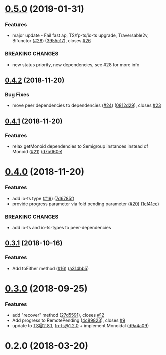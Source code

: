 <a name="0.5.0"></a>
# [0.5.0](https://github.com/devex-web-frontend/remote-data-ts/compare/v0.4.2...v0.5.0) (2019-01-31)


### Features

* major update - Fail fast ap, TS/fp-ts/io-ts upgrade, Traversable2v, Bifunctor ([#28](https://github.com/devex-web-frontend/remote-data-ts/issues/28)) ([3955c17](https://github.com/devex-web-frontend/remote-data-ts/commit/3955c17)), closes [#26](https://github.com/devex-web-frontend/remote-data-ts/issues/26)


### BREAKING CHANGES

* new status priority, new dependencies, see #28 for more info



<a name="0.4.2"></a>
## [0.4.2](https://github.com/devex-web-frontend/remote-data-ts/compare/v0.4.1...v0.4.2) (2018-11-20)


### Bug Fixes

* move peer dependencies to dependencies ([#24](https://github.com/devex-web-frontend/remote-data-ts/issues/24)) ([0812d29](https://github.com/devex-web-frontend/remote-data-ts/commit/0812d29)), closes [#23](https://github.com/devex-web-frontend/remote-data-ts/issues/23)



<a name="0.4.1"></a>
## [0.4.1](https://github.com/devex-web-frontend/remote-data-ts/compare/v0.4.0...v0.4.1) (2018-11-20)


### Features

* relax getMonoid dependencies to Semigroup instances instead of Monoid ([#21](https://github.com/devex-web-frontend/remote-data-ts/issues/21)) ([d7b060e](https://github.com/devex-web-frontend/remote-data-ts/commit/d7b060e))



<a name="0.4.0"></a>
# [0.4.0](https://github.com/devex-web-frontend/remote-data-ts/compare/v0.3.1...v0.4.0) (2018-11-20)


### Features

* add io-ts type ([#19](https://github.com/devex-web-frontend/remote-data-ts/issues/19)) ([7d6785f](https://github.com/devex-web-frontend/remote-data-ts/commit/7d6785f))
* provide progress parameter via fold pending parameter ([#20](https://github.com/devex-web-frontend/remote-data-ts/issues/20)) ([1cf41ce](https://github.com/devex-web-frontend/remote-data-ts/commit/1cf41ce))


### BREAKING CHANGES

* add io-ts and io-ts-types to peer-dependencies



<a name="0.3.1"></a>
## [0.3.1](https://github.com/devex-web-frontend/remote-data-ts/compare/v0.3.0...v0.3.1) (2018-10-16)


### Features

* Add toEither method ([#16](https://github.com/devex-web-frontend/remote-data-ts/issues/16)) ([a314bb5](https://github.com/devex-web-frontend/remote-data-ts/commit/a314bb5))



<a name="0.3.0"></a>
# [0.3.0](https://github.com/devex-web-frontend/remote-data-ts/compare/0.2.0...v0.3.0) (2018-09-25)


### Features

* add "recover" method ([27d5591](https://github.com/devex-web-frontend/remote-data-ts/commit/27d5591)), closes [#12](https://github.com/devex-web-frontend/remote-data-ts/issues/12)
* Add progress to RemotePending ([4c89823](https://github.com/devex-web-frontend/remote-data-ts/commit/4c89823)), closes [#9](https://github.com/devex-web-frontend/remote-data-ts/issues/9)
* update to TS@2.8.1, fp-ts@1.2.0 + implement Monoidal ([d9a4a09](https://github.com/devex-web-frontend/remote-data-ts/commit/d9a4a09))



<a name="0.2.0"></a>
# 0.2.0 (2018-03-20)



